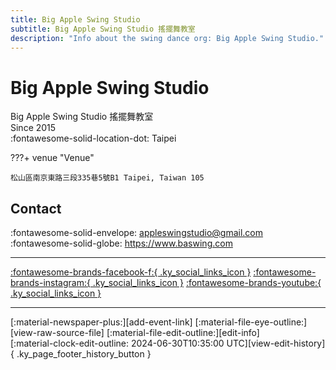 ```yaml
---
title: Big Apple Swing Studio
subtitle: Big Apple Swing Studio 搖擺舞教室
description: "Info about the swing dance org: Big Apple Swing Studio."
---
```


# Big Apple Swing Studio

Big Apple Swing Studio 搖擺舞教室  
Since 2015  
:fontawesome-solid-location-dot: Taipei  


???+ venue "Venue"

    松山區南京東路三段335巷5號B1 Taipei, Taiwan 105  

## Contact

:fontawesome-solid-envelope: <appleswingstudio@gmail.com>  
:fontawesome-solid-globe: <https://www.baswing.com>  

---

 [:fontawesome-brands-facebook-f:{ .ky_social_links_icon }](https://www.facebook.com/BigAppleSwing) [:fontawesome-brands-instagram:{ .ky_social_links_icon }](https://instagram.com/ba.swing) [:fontawesome-brands-youtube:{ .ky_social_links_icon }](https://youtube.com/SwingStudioBigApple)

---

<div class="ky_page_footer" markdown>
<div class="ky_page_footer_trailing" markdown="span">
[:material-newspaper-plus:][add-event-link]
[:material-file-eye-outline:][view-raw-source-file]
[:material-file-edit-outline:][edit-info]
</div>
<div class="ky_page_footer_leading" markdown="span">
[:material-clock-edit-outline: 2024-06-30T10:35:00 UTC][view-edit-history]{ .ky_page_footer_history_button }
</div>
</div>

[add-event-link]: https://github.com/swingdance/events/issues/new?assignees=&labels=add+event&projects=&template=02-add_entity.yml&title=Add%20Event%3A%20zh_TW%20%E2%80%A2%20%3CName%3E&region=zh_TW&province=Taipei&city=Taipei&org_id=big-apple-swing-studio "Add Event"
[view-raw-source-file]: https://github.com/swingdance/orgs/blob/main/zh_TW/big-apple-swing-studio.json "View Raw Source File"
[edit-info]: https://github.com/swingdance/orgs/issues/new?assignees=&labels=update+org&projects=&template=03-update_entity.yml&title=Update%20Org%3A%20zh_TW%20%E2%80%A2%20Big%20Apple%20Swing%20Studio&region=zh_TW&id=big-apple-swing-studio&name=Big%20Apple%20Swing%20Studio "Edit Info"

[view-edit-history]: https://github.com/swingdance/orgs/commits/main/zh_TW/big-apple-swing-studio.json "View Edit History"
